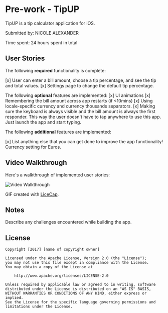 # Pre-work - TipUP

TipUP is a tip calculator application for iOS.

Submitted by: NICOLE ALEXANDER

Time spent: 24 hours spent in total

## User Stories

The following **required** functionality is complete:

[x] User can enter a bill amount, choose a tip percentage, and see the tip and total values.
[x] Settings page to change the default tip percentage.

The following **optional** features are implemented:
[x] UI animations
[x] Remembering the bill amount across app restarts (if <10mins)
[x] Using locale-specific currency and currency thousands separators.
[x] Making sure the keyboard is always visible and the bill amount is always the first responder. This way the user doesn't have to tap anywhere to use this app. Just launch the app and start typing.

The following **additional** features are implemented:

[x] List anything else that you can get done to improve the app functionality!
Currency setting for Euros.

## Video Walkthrough 

Here's a walkthrough of implemented user stories:

<img src='https://github.com/tresjoliebabe/code-dump/blob/master/tipUP-2.0.gif' title='Video Walkthrough' width='' alt='Video Walkthrough' />

GIF created with [LiceCap](http://www.cockos.com/licecap/).

## Notes

Describe any challenges encountered while building the app.

## License

    Copyright [2017] [name of copyright owner]

    Licensed under the Apache License, Version 2.0 (the "License");
    you may not use this file except in compliance with the License.
    You may obtain a copy of the License at

        http://www.apache.org/licenses/LICENSE-2.0

    Unless required by applicable law or agreed to in writing, software
    distributed under the License is distributed on an "AS IS" BASIS,
    WITHOUT WARRANTIES OR CONDITIONS OF ANY KIND, either express or implied.
    See the License for the specific language governing permissions and
    limitations under the License.
